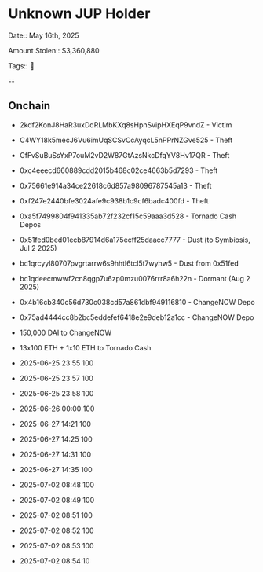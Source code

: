 # Unknown JUP Holder

Date:: May 16th, 2025

Amount Stolen:: $3,360,880

Tags:: 🔑


--


## Onchain

- 2kdf2KonJ8HaR3uxDdRLMbKXq8sHpnSvipHXEqP9vndZ - Victim

- C4WY18k5mecJ6Vu6imUqSCSvCcAyqcL5nPPrNZGve525 - Theft

- CfFvSuBuSsYxP7ouM2vD2W87GtAzsNkcDfqYV8Hv17QR - Theft

- 0xc4eeecd660889cdd2015b468c02ce4663b5d7293 - Theft

- 0x75661e914a34ce22618c6d857a98096787545a13 - Theft

- 0xf247e2440bfe3024afe9c938b1c9cf6badc400fd - Theft

- 0xa5f7499804f941335ab72f232cf15c59aaa3d528 - Tornado Cash Depos

- 0x51fed0bed01ecb87914d6a175ecff25daacc7777 - Dust (to Symbiosis, Jul 2 2025)

- bc1qrcyyl80707pvgrtarrw6s9hhtl6tcl5t7wyhw5 - Dust from 0x51fed

- bc1qdeecmwwf2cn8qgp7u6zp0mzu0076rrr8a6h22n - Dormant (Aug 2 2025)

- 0x4b16cb340c56d730c038cd57a861dbf949116810 - ChangeNOW Depo

- 0x75ad4444cc8b2bc5eddefef6418e2e9deb12a1cc - ChangeNOW Depo


- 150,000 DAI to ChangeNOW

- 13x100 ETH + 1x10 ETH to Tornado Cash

- 2025-06-25 23:55 100
- 2025-06-25 23:57 100
- 2025-06-25 23:58 100
- 2025-06-26 00:00 100

- 2025-06-27 14:21 100
- 2025-06-27 14:25 100
- 2025-06-27 14:31 100
- 2025-06-27 14:35 100

- 2025-07-02 08:48 100
- 2025-07-02 08:49 100
- 2025-07-02 08:51 100
- 2025-07-02 08:52 100
- 2025-07-02 08:53 100
- 2025-07-02 08:54 10


